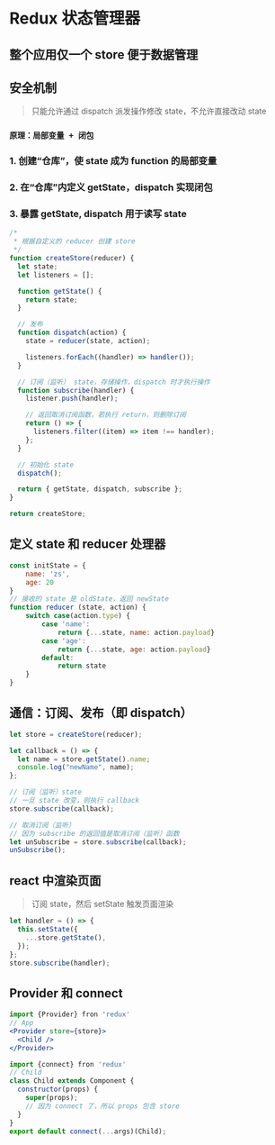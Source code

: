 # Redux 状态管理器

## 整个应用仅一个 store 便于数据管理

## 安全机制

> 只能允许通过 dispatch 派发操作修改 state，不允许直接改动 state

### `原理：局部变量 + 闭包`

### 1. 创建“仓库”，使 state 成为 function 的局部变量

### 2. 在“仓库”内定义 getState，dispatch 实现闭包

### 3. 暴露 getState, dispatch 用于读写 state

```js
/*
 * 根据自定义的 reducer 创建 store
 */
function createStore(reducer) {
  let state;
  let listeners = [];

  function getState() {
    return state;
  }

  // 发布
  function dispatch(action) {
    state = reducer(state, action);

    listeners.forEach((handler) => handler());
  }

  // 订阅（监听） state，存储操作，dispatch 时才执行操作
  function subscribe(handler) {
    listener.push(handler);

    // 返回取消订阅函数，若执行 return，则删除订阅
    return () => {
      listeners.filter((item) => item !== handler);
    };
  }

  // 初始化 state
  dispatch();

  return { getState, dispatch, subscribe };
}

return createStore;
```

## 定义 state 和 reducer 处理器

```js
const initState = {
    name: 'zs',
    age: 20
}
// 接收的 state 是 oldState，返回 newState
function reducer (state, action) {
    switch case(action.type) {
        case 'name':
            return {...state, name: action.payload}
        case 'age':
            return {...state, age: action.payload}
        default:
            return state
    }
}
```

## 通信：订阅、发布（即 dispatch）

```js
let store = createStore(reducer);

let callback = () => {
  let name = store.getState().name;
  console.log("newName", name);
};

// 订阅（监听）state
// 一旦 state 改变，则执行 callback
store.subscribe(callback);

// 取消订阅（监听）
// 因为 subscribe 的返回值是取消订阅（监听）函数
let unSubscribe = store.subscribe(callback);
unSubscribe();
```

## react 中渲染页面

> 订阅 state，然后 setState 触发页面渲染

```jsx
let handler = () => {
  this.setState({
    ...store.getState(),
  });
};
store.subscribe(handler);
```

## Provider 和 connect

```jsx
import {Provider} fron 'redux'
// App
<Provider store={store}>
  <Child />
</Provider>
```

```jsx
import {connect} fron 'redux'
// Child
class Child extends Component {
  constructor(props) {
    super(props);
    // 因为 connect 了，所以 props 包含 store
  }
}
export default connect(...args)(Child);
```
